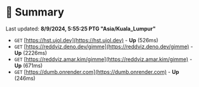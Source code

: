 # 📖 Summary
Last updated: **8/9/2024, 5:55:25 PTG "Asia/Kuala_Lumpur"**

- `GET` [https://hst.ujol.dev](https://hst.ujol.dev) - **Up** (526ms)
- `GET` [https://reddviz.deno.dev/gimme](https://reddviz.deno.dev/gimme) - **Up** (2226ms)
- `GET` [https://reddviz.amar.kim/gimme](https://reddviz.amar.kim/gimme) - **Up** (671ms)
- `GET` [https://dumb.onrender.com](https://dumb.onrender.com) - **Up** (246ms)
